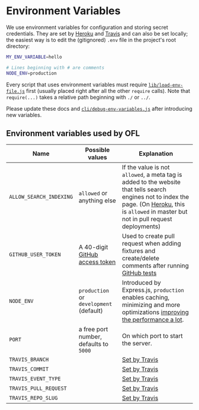 # Environment Variables

We use environment variables for configuration and storing secret credentials. They are set by [Heroku](ui.md) and [Travis](tests.md) and can also be set locally; the easiest way is to edit the (gitignored) `.env` file in the project's root directory:

```bash
MY_ENV_VARIABLE=hello

# Lines beginning with # are comments
NODE_ENV=production
```

Every script that uses environment variables must require [`lib/load-env-file.js`](../lib/load-env-file.js) first (usually placed right after all the other `require` calls). Note that `require(...)` takes a relative path beginning with `./` or `../`.

Please update these docs and [`cli/debug-env-variables.js`](../cli/debug-env-variables.js) after introducing new variables.

## Environment variables used by OFL

Name                    | Possible values | Explanation
|--                     |--               |--
`ALLOW_SEARCH_INDEXING` | `allowed` or anything else | If the value is not `allowed`, a meta tag is added to the website that tells search engines not to index the page. (On [Heroku](ui.md), this is `allowed` in master but not in pull request deployments)
`GITHUB_USER_TOKEN`     | A 40-digit [GitHub access token](https://github.com/settings/tokens) | Used to create pull request when adding fixtures and create/delete comments after running [GitHub tests](testing.md)
`NODE_ENV`              | `production` or `development` (default) | Introduced by Express.js, `production` enables caching, minimizing and more optimizations [improving the performance a lot](https://www.dynatrace.com/blog/the-drastic-effects-of-omitting-node_env-in-your-express-js-applications/).
`PORT`                  | a free port number, defaults to `5000` | On which port to start the server.
`TRAVIS_BRANCH`         |  | [Set by Travis](https://docs.travis-ci.com/user/environment-variables/#Default-Environment-Variables)
`TRAVIS_COMMIT`         |  | [Set by Travis](https://docs.travis-ci.com/user/environment-variables/#Default-Environment-Variables)
`TRAVIS_EVENT_TYPE`     |  | [Set by Travis](https://docs.travis-ci.com/user/environment-variables/#Default-Environment-Variables)
`TRAVIS_PULL_REQUEST`   |  | [Set by Travis](https://docs.travis-ci.com/user/environment-variables/#Default-Environment-Variables)
`TRAVIS_REPO_SLUG`      |  | [Set by Travis](https://docs.travis-ci.com/user/environment-variables/#Default-Environment-Variables)
